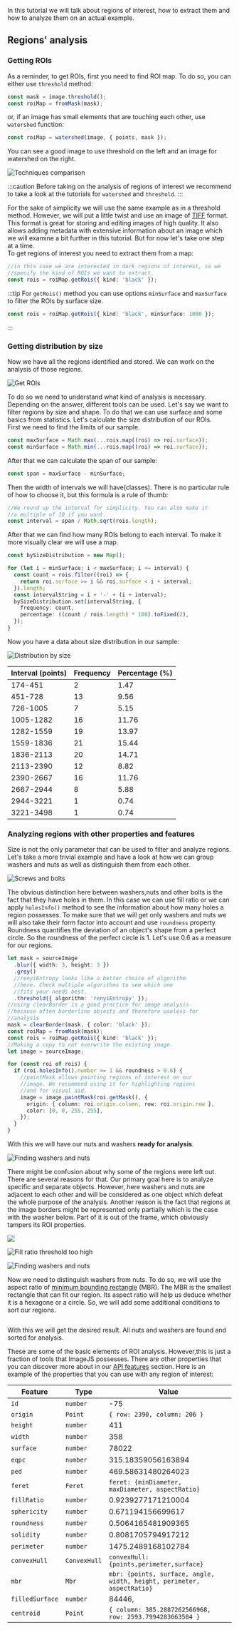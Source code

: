 In this tutorial we will talk about regions of interest, how to extract them and how to analyze them on an actual example.

## Regions' analysis

### Getting ROIs

As a reminder, to get ROIs, first you need to find ROI map. To do so, you can either use `threshold` method:

```ts
const mask = image.threshold();
const roiMap = fromMask(mask);
```

or, if an image has small elements that are touching each other, use `watershed` function:

```ts
const roiMap = watershed(image, { points, mask });
```

You can see a good image to use threshold on the left and an image for watershed on the right.

![Techniques comparison](./images/roiAnalysis/ThresholdOrWatershed.png)

:::caution
Before taking on the analysis of regions of interest we recommend to take a look at the tutorials for `watershed` and `threshold`.
:::

For the sake of simplicity we will use the same example as in a threshold method. However, we will put a little twist and use an image of [TIFF](https://en.wikipedia.org/wiki/TIFF 'wikipedia link on .tiff format') format. This format is great for storing and editing images of high quality. It also allows adding metadata with extensive information about an image which we will examine a bit further in this tutorial. But for now let's take one step at a time.  
To get regions of interest you need to extract them from a map:

```ts
//in this case we are interested in dark regions of interest, so we
//specify the kind of ROIs we want to extract.
const rois = roiMap.getRois({ kind: 'black' });
```

:::tip
For `getRois()` method you can use options `minSurface` and `maxSurface` to filter the ROIs by surface size.

```ts
const rois = roiMap.getRois({ kind: 'black', minSurface: 1000 });
```

:::

### Getting distribution by size

Now we have all the regions identified and stored. We can work on the analysis of those regions.

![Get ROIs](./images/roiAnalysis/MBR.jpg)

To do so we need to understand what kind of analysis is necessary. Depending on the answer, different tools can be used. Let's say we want to filter regions by size and shape.
To do that we can use surface and some basics from statistics. Let's calculate the size distribution of our ROIs.  
First we need to find the limits of our sample.

```ts
const maxSurface = Math.max(...rois.map((roi) => roi.surface));
const minSurface = Math.min(...rois.map((roi) => roi.surface));
```

After that we can calculate the span of our sample:

```ts
const span = maxSurface - minSurface;
```

Then the width of intervals we will have(classes). There is no particular rule of how to choose it, but this formula is a rule of thumb:

```ts
//We round up the interval for simplicity. You can also make it
//a multiple of 10 if you want.
const interval = span / Math.sqrt(rois.length);
```

After that we can find how many ROIs belong to each interval. To make it more visually clear we will use a map.

```ts
const bySizeDistribution = new Map();

for (let i = minSurface; i < maxSurface; i += interval) {
  const count = rois.filter((roi) => {
    return roi.surface >= i && roi.surface < i + interval;
  }).length;
  const intervalString = i + '-' + (i + interval);
  bySizeDistribution.set(intervalString, {
    frequency: count,
    percentage: ((count / rois.length) * 100).toFixed(2),
  });
}
```

Now you have a data about size distribution in our sample:

![Distribution by size](./images/roiAnalysis/distributionGraph.png)

| Interval (points) | Frequency | Percentage (%) |
| ----------------- | --------- | -------------- |
| 174-451           | 2         | 1.47           |
| 451-728           | 13        | 9.56           |
| 726-1005          | 7         | 5.15           |
| 1005-1282         | 16        | 11.76          |
| 1282-1559         | 19        | 13.97          |
| 1559-1836         | 21        | 15.44          |
| 1836-2113         | 20        | 14.71          |
| 2113-2390         | 12        | 8.82           |
| 2390-2667         | 16        | 11.76          |
| 2667-2944         | 8         | 5.88           |
| 2944-3221         | 1         | 0.74           |
| 3221-3498         | 1         | 0.74           |

### Analyzing regions with other properties and features

Size is not the only parameter that can be used to filter and analyze regions.
Let's take a more trivial example and have a look at how we can group washers and nuts as well as distinguish them from each other.

![Screws and bolts](./images/roiAnalysis/good.jpg)

The obvious distinction here between washers,nuts and other bolts is the fact that they have holes in them. In this case we can use fill ratio or we can apply `holesInfo()` method to see the information about how many holes a region possesses.
To make sure that we will get only washers and nuts we will also take their form factor into account and use `roundness` property. Roundness quantifies the deviation of an object's shape from a perfect circle. So the roundness of the perfect circle is 1.
Let's use 0.6 as a measure for our regions.

```ts
let mask = sourceImage
  .blur({ width: 3, height: 3 })
  .grey()
  //renyiEntropy looks like a better choice of algorithm
  //here. Check multiple algorithms to see which one
  //fits your needs best.
  .threshold({ algorithm: 'renyiEntropy' });
//using clearBorder is a good practice for image analysis
//because often borderline objects and therefore useless for
//analysis
mask = clearBorder(mask, { color: 'black' });
const roiMap = fromMask(mask);
const rois = roiMap.getRois({ kind: 'black' });
//Making a copy to not overwrite the existing image.
let image = sourceImage;

for (const roi of rois) {
  if (roi.holesInfo().number >= 1 && roundness > 0.6) {
    //paintMask allows painting regions of interest on our
    //image. We recommend using it for highlighting regions
    //and for visual aid.
    image = image.paintMask(roi.getMask(), {
      origin: { column: roi.origin.column, row: roi.origin.row },
      color: [0, 0, 255, 255],
    });
  }
}
```

With this we will have our nuts and washers **ready for analysis**.

![Finding washers and nuts](./images/roiAnalysis/screwsMask4.jpg)

There might be confusion about why some of the regions were left out. There are several reasons for that. Our primary goal here is to analyze specific and separate objects. However, here washers and nuts are adjacent to each other
and will be considered as one object which defeat the whole purpose of the analysis. Another reason is the fact that regions at the image borders might be represented only partially which is the case with the washer below. Part of it is out of the frame, which
obviously tampers its ROI properties.

![](./images/roiAnalysis/ignoredGroups.jpg)

![Fill ratio threshold too high](./images/roiAnalysis/fillRatioOverkill.jpg)

![Finding washers and nuts](./images/roiAnalysis/screwsMask2.jpg)

Now we need to distinguish washers from nuts. To do so, we will use the aspect ratio of [minimum bounding rectangle](../Features/Regions%20of%20interest/MBR.md 'internal link on mbr') (MBR). The MBR is the smallest rectangle that can fit our region. Its aspect ratio will help us deduce whether it is a hexagone or a circle.
So, we will add some additional conditions to sort our regions.

```

```

With this we will get the desired result. All nuts and washers are found and sorted for analysis.

These are some of the basic elements of ROI analysis. However,this is just a fraction of tools that ImageJS possesses. There are other properties that you can discover more about in our [API features](../Features/Regions%20of%20interest/Regions%20of%20interest.md) section. Here is an example of the properties that you can use with any region of interest:

| Feature         | Type         | Value                                                                  |
| --------------- | ------------ | ---------------------------------------------------------------------- |
| `id`            | `number`     | -75                                                                    |
| `origin`        | `Point`      | `{ row: 2390, column: 206 }`                                           |
| `height`        | `number`     | 411                                                                    |
| `width`         | `number`     | 358                                                                    |
| `surface`       | `number`     | 78022                                                                  |
| `eqpc`          | `number`     | 315.18359056163894                                                     |
| `ped`           | `number`     | 469.58631480264023                                                     |
| `feret`         | `Feret`      | `feret: {minDiameter, maxDiameter, aspectRatio}`                       |
| `fillRatio`     | `number`     | 0.9239277171210004                                                     |
| `sphericity`    | `number`     | 0.671194156699617                                                      |
| `roundness`     | `number`     | 0.5064165481909365                                                     |
| `solidity`      | `number`     | 0.8081705794917212                                                     |
| `perimeter`     | `number`     | 1475.2489168102784                                                     |
| `convexHull`    | `ConvexHull` | `convexHull: {points,perimeter,surface}`                               |
| `mbr`           | `Mbr`        | `mbr: {points, surface, angle, width, height, perimeter, aspectRatio}` |
| `filledSurface` | `number`     | 84446,                                                                 |
| `centroid`      | `Point`      | `{ column: 385.2887262566968, row: 2593.7994283663584 }`               |
